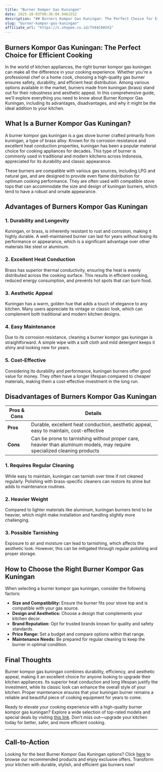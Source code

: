 ```yaml
---
title: "Burner Kompor Gas Kuningan"
date: 2025-10-03T08:36:04.946155Z
description: "## Burners Kompor Gas Kuningan: The Perfect Choice for Efficient Cooking..."
slug: "burner-kompor-gas-kuningan"
affiliate_url: "https://s.shopee.co.id/7V44C68VX2"
---
```

## Burners Kompor Gas Kuningan: The Perfect Choice for Efficient Cooking

In the world of kitchen appliances, the right burner kompor gas kuningan can make all the difference in your cooking experience. Whether you're a professional chef or a home cook, choosing a high-quality gas burner ensures safety, durability, and efficient heat distribution. Among various options available in the market, burners made from kuningan (brass) stand out for their robustness and aesthetic appeal. In this comprehensive guide, we'll explore everything you need to know about Burner Kompor Gas Kuningan, including its advantages, disadvantages, and why it might be the ideal addition to your kitchen.

## What Is a Burner Kompor Gas Kuningan?

A burner kompor gas kuningan is a gas stove burner crafted primarily from kuningan, a type of brass alloy. Known for its corrosion resistance and excellent heat conduction properties, kuningan has been a popular material choice for cooking appliances for decades. This type of burner is commonly used in traditional and modern kitchens across Indonesia, appreciated for its durability and classic appearance.

These burners are compatible with various gas sources, including LPG and natural gas, and are designed to provide even flame distribution for optimum cooking performance. They are often used with compatible stove tops that can accommodate the size and design of kuningan burners, which tend to have a robust and ornate appearance.

## Advantages of Burners Kompor Gas Kuningan

### 1. Durability and Longevity

Kuningan, or brass, is inherently resistant to rust and corrosion, making it highly durable. A well-maintained burner can last for years without losing its performance or appearance, which is a significant advantage over other materials like steel or aluminum.

### 2. Excellent Heat Conduction

Brass has superior thermal conductivity, ensuring the heat is evenly distributed across the cooking surface. This results in efficient cooking, reduced energy consumption, and prevents hot spots that can burn food.

### 3. Aesthetic Appeal

Kuningan has a warm, golden hue that adds a touch of elegance to any kitchen. Many users appreciate its vintage or classic look, which can complement both traditional and modern kitchen designs.

### 4. Easy Maintenance

Due to its corrosion resistance, cleaning a burner kompor gas kuningan is straightforward. A simple wipe with a soft cloth and mild detergent keeps it shiny and looking new for years.

### 5. Cost-Effective

Considering its durability and performance, kuningan burners offer good value for money. They often have a longer lifespan compared to cheaper materials, making them a cost-effective investment in the long run.

## Disadvantages of Burners Kompor Gas Kuningan

| **Pros & Cons** | **Details** |
|------------------|--------------|
| **Pros** | Durable, excellent heat conduction, aesthetic appeal, easy to maintain, cost-effective |
| **Cons** | Can be prone to tarnishing without proper care, heavier than aluminum models, may require specialized cleaning products |

### 1. Requires Regular Cleaning

While easy to maintain, kuningan can tarnish over time if not cleaned regularly. Polishing with brass-specific cleaners can restore its shine but adds to maintenance routines.

### 2. Heavier Weight

Compared to lighter materials like aluminum, kuningan burners tend to be heavier, which might make installation and handling slightly more challenging.

### 3. Possible Tarnishing

Exposure to air and moisture can lead to tarnishing, which affects the aesthetic look. However, this can be mitigated through regular polishing and proper storage.

## How to Choose the Right Burner Kompor Gas Kuningan

When selecting a burner kompor gas kuningan, consider the following factors:

- **Size and Compatibility:** Ensure the burner fits your stove top and is compatible with your gas source.
- **Design and Aesthetics:** Choose a design that complements your kitchen decor.
- **Brand Reputation:** Opt for trusted brands known for quality and safety standards.
- **Price Range:** Set a budget and compare options within that range.
- **Maintenance Needs:** Be prepared for regular cleaning to keep the burner in optimal condition.

## Final Thoughts

Burner kompor gas kuningan combines durability, efficiency, and aesthetic appeal, making it an excellent choice for anyone looking to upgrade their kitchen appliances. Its superior heat conduction and long lifespan justify the investment, while its classic look can enhance the overall style of your kitchen. Proper maintenance ensures that your kuningan burner remains a reliable and beautiful piece of cooking equipment for years to come.

Ready to elevate your cooking experience with a high-quality burner kompor gas kuningan? Explore a wide selection of top-rated models and special deals by visiting [this link](https://s.shopee.co.id/7V44C68VX2). Don’t miss out—upgrade your kitchen today for better, safer, and more efficient cooking.

---

## Call-to-Action

Looking for the best Burner Kompor Gas Kuningan options? Click [here](https://s.shopee.co.id/7V44C68VX2) to browse our recommended products and enjoy exclusive offers. Transform your kitchen with durable, stylish, and efficient gas burners now!